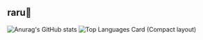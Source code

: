 raru🍊
---
![Anurag's GitHub stats](https://github-readme-stats.vercel.app/api?username=raruData&show_icons=true&count_private=true&theme=dracula)
![Top Languages Card (Compact layout)](https://github-readme-stats.vercel.app/api/top-langs/?username=raruData&layout=compact&theme=dracula)
